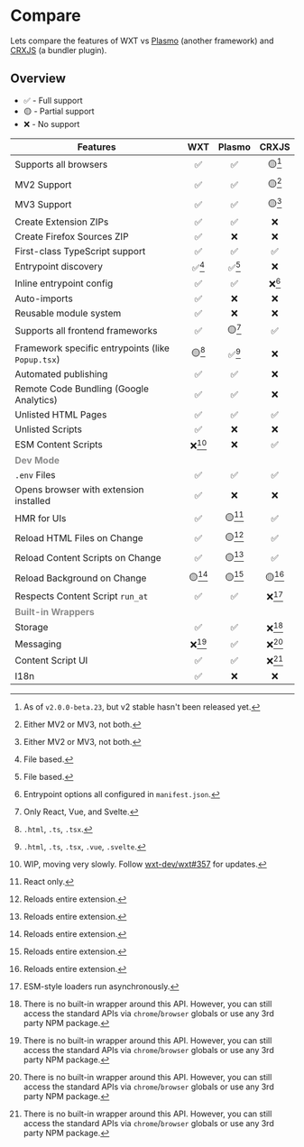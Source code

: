 # Compare

Lets compare the features of WXT vs [Plasmo](https://docs.plasmo.com/framework) (another framework) and [CRXJS](https://crxjs.dev/vite-plugin) (a bundler plugin).

## Overview

- ✅ - Full support
- 🟡 - Partial support
- ❌ - No support

| Features                                                |   WXT   | Plasmo |  CRXJS  |
| ------------------------------------------------------- | :-----: | :----: | :-----: |
| Supports all browsers                                   |   ✅    |   ✅   | 🟡[^10] |
| MV2 Support                                             |   ✅    |   ✅   | 🟡[^1]  |
| MV3 Support                                             |   ✅    |   ✅   | 🟡[^1]  |
| Create Extension ZIPs                                   |   ✅    |   ✅   |   ❌    |
| Create Firefox Sources ZIP                              |   ✅    |   ❌   |   ❌    |
| First-class TypeScript support                          |   ✅    |   ✅   |   ✅    |
| Entrypoint discovery                                    | ✅[^2]  | ✅[^2] |   ❌    |
| Inline entrypoint config                                |   ✅    |   ✅   | ❌[^9]  |
| Auto-imports                                            |   ✅    |   ❌   |   ❌    |
| Reusable module system                                  |   ✅    |   ❌   |   ❌    |
| Supports all frontend frameworks                        |   ✅    | 🟡[^3] |   ✅    |
| Framework specific entrypoints (like `Popup.tsx`)       | 🟡[^4]  | ✅[^5] |   ❌    |
| Automated publishing                                    |   ✅    |   ✅   |   ❌    |
| Remote Code Bundling (Google Analytics)                 |   ✅    |   ✅   |   ❌    |
| Unlisted HTML Pages                                     |   ✅    |   ✅   |   ✅    |
| Unlisted Scripts                                        |   ✅    |   ❌   |   ❌    |
| ESM Content Scripts                                     | ❌[^12] |   ❌   |   ✅    |
| <strong style="opacity: 50%">Dev Mode</strong>          |         |        |         |
| `.env` Files                                            |   ✅    |   ✅   |   ✅    |
| Opens browser with extension installed                  |   ✅    |   ❌   |   ❌    |
| HMR for UIs                                             |   ✅    | 🟡[^6] |   ✅    |
| Reload HTML Files on Change                             |   ✅    | 🟡[^7] |   ✅    |
| Reload Content Scripts on Change                        |   ✅    | 🟡[^7] |   ✅    |
| Reload Background on Change                             | 🟡[^7]  | 🟡[^7] | 🟡[^7]  |
| Respects Content Script `run_at`                        |   ✅    |   ✅   | ❌[^8]  |
| <strong style="opacity: 50%">Built-in Wrappers</strong> |         |        |         |
| Storage                                                 |   ✅    |   ✅   | ❌[^11] |
| Messaging                                               | ❌[^11] |   ✅   | ❌[^11] |
| Content Script UI                                       |   ✅    |   ✅   | ❌[^11] |
| I18n                                                    |   ✅    |   ❌   |   ❌    |

[^1]: Either MV2 or MV3, not both.
[^2]: File based.
[^3]: Only React, Vue, and Svelte.
[^4]: `.html`, `.ts`, `.tsx`.
[^5]: `.html`, `.ts`, `.tsx`, `.vue`, `.svelte`.
[^6]: React only.
[^7]: Reloads entire extension.
[^8]: ESM-style loaders run asynchronously.
[^9]: Entrypoint options all configured in `manifest.json`.
[^10]: As of `v2.0.0-beta.23`, but v2 stable hasn't been released yet.
[^11]: There is no built-in wrapper around this API. However, you can still access the standard APIs via `chrome`/`browser` globals or use any 3rd party NPM package.
[^12]: WIP, moving very slowly. Follow [wxt-dev/wxt#357](https://github.com/wxt-dev/wxt/issues/357) for updates.
